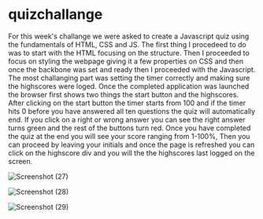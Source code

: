 # quizchallange

For this week's challange we were asked to create a Javascript quiz using the fundamentals of HTML, CSS and JS. 
The first thing I procedeed to do was to start with the HTML focusing on the structure. Then I proceeded to focus on styling the webpage giving
it a few properties on CSS and then once the backbone was set and ready then I proceeded with the Javascript. The most challanging part was setting the timer correctly and making sure the highscores were loged. 
Once the completed application was launched the browser first shows two things the start button and the highscores. After clicking on the start button the timer starts from 100 and if the timer hits 0 before you have answered all ten questions the quiz will automatically end. If you click on a right or wrong answer you can see the right answer turns green and the rest of the buttons turn red. Once you have completed the quiz at the end you will see your score ranging from 1-100%, Then you can proceed by leaving your initials and once the page is refreshed you can click on the highscore div and you will the the highscores last logged on the screen. 

![Screenshot (27)](https://user-images.githubusercontent.com/74684215/103718984-a6104800-4f8d-11eb-8b4f-444a316e5cf0.png)

![Screenshot (28)](https://user-images.githubusercontent.com/74684215/103719136-ff787700-4f8d-11eb-99c4-20dd2f333cac.png)

![Screenshot (29)](https://user-images.githubusercontent.com/74684215/103719145-03a49480-4f8e-11eb-963b-68ed8333abb3.png)

